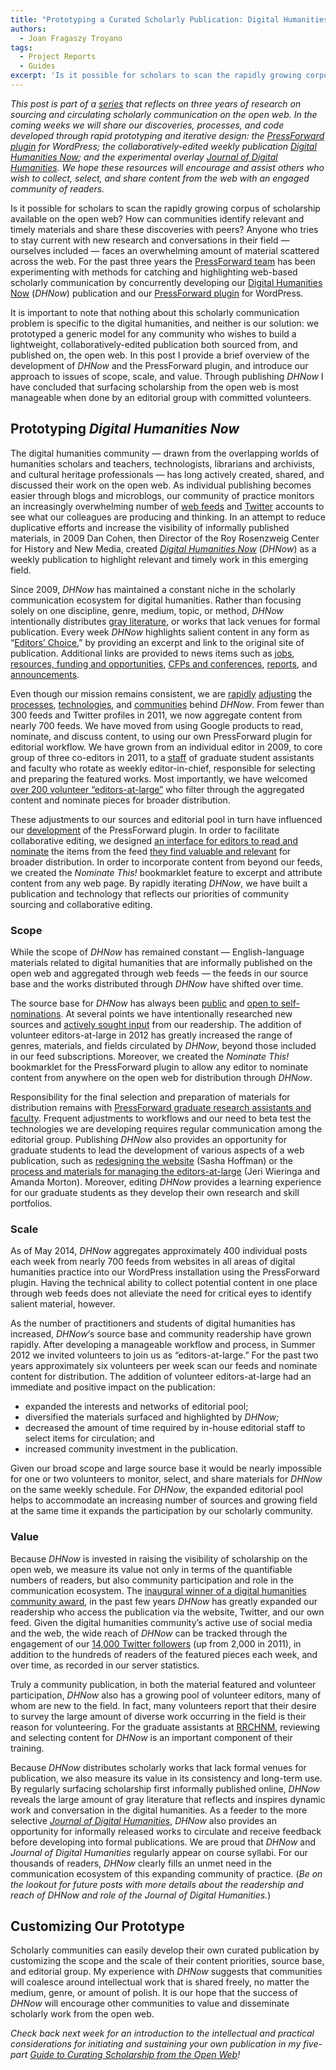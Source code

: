 ```yaml
---
title: "Prototyping a Curated Scholarly Publication: Digital Humanities Now"
authors:
  - Joan Fragaszy Troyano
tags:
  - Project Reports
  - Guides
excerpt: 'Is it possible for scholars to scan the rapidly growing corpus of scholarship available on the open web? How can communities identify relevant and timely materials and share these discoveries with peers? Anyone who tries to stay current with new research and conversations in their field -- ourselves included -- faces an overwhelming amount of material scattered across the web. For the past three years the [PressForward team](/credits/ "Team") has been experimenting with methods for catching and highlighting web-based scholarly communication by concurrently developing our [Digital Humanities Now](http://digitalhumanitiesnow.org "Digital Humanities Now") (*DHNow*) publication and our [PressForward plugin](https://wordpress.org/plugins/pressforward/ "The PressForward Plugin") for WordPress. [Read about how we prototyped a scalable and reproducible publication model here](/prototyping-a-curated-scholarly-publication "Prototyping a Curated Scholarly Publication").'
---
```


*This post is part of a [series](http://pressforward.org/category/research-reports/guides/curating-scholarship/ "Curating Scholarship Series") that reflects on three years of research on sourcing and circulating scholarly communication on the open web. In the coming weeks we will share our discoveries, processes, and code developed through rapid prototyping and iterative design: the [PressForward plugin](https://wordpress.org/plugins/pressforward/ "The PressForward Plugin") for WordPress; the collaboratively-edited weekly publication [Digital Humanities Now](http://digitalhumanitiesnow.org/ "Digital Humanities Now"); and the experimental overlay [Journal of Digital Humanities](http://journalofdigitalhumanities.org/ "Journal of Digital Humanities"). We hope these resources will encourage and assist others who wish to collect, select, and share content from the web with an engaged community of readers.*

Is it possible for scholars to scan the rapidly growing corpus of scholarship available on the open web? How can communities identify relevant and timely materials and share these discoveries with peers? Anyone who tries to stay current with new research and conversations in their field — ourselves included — faces an overwhelming amount of material scattered across the web. For the past three years the [PressForward team](/credits/ "Team") has been experimenting with methods for catching and highlighting web-based scholarly communication by concurrently developing our [Digital Humanities Now](http://digitalhumanitiesnow.org "Digital Humanities Now") (*DHNow*) publication and our [PressForward plugin](https://wordpress.org/plugins/pressforward/ "The PressForward Plugin") for WordPress.

It is important to note that nothing about this scholarly communication problem is specific to the digital humanities, and neither is our solution: we prototyped a generic model for any community who wishes to build a lightweight, collaboratively-edited publication both sourced from, and published on, the open web. In this post I provide a brief overview of the development of *DHNow* and the PressForward plugin, and introduce our approach to issues of scope, scale, and value. Through publishing *DHNow* I have concluded that surfacing scholarship from the open web is most manageable when done by an editorial group with committed volunteers.

## Prototyping *Digital Humanities Now*

The digital humanities community — drawn from the overlapping worlds of humanities scholars and teachers, technologists, librarians and archivists, and cultural heritage professionals — has long actively created, shared, and discussed their work on the open web. As individual publishing becomes easier through blogs and microblogs, our community of practice monitors an increasingly overwhelming number of [web feeds](http://en.wikipedia.org/wiki/Web_feed "Wikipedia entry for Web Feed") and [Twitter](https://twitter.com/ "Twitter") accounts to see what our colleagues are producing and thinking. In an attempt to reduce duplicative efforts and increase the visibility of informally published materials, in 2009 Dan Cohen, then Director of the Roy Rosenzweig Center for History and New Media, created *[Digital Humanities Now](http://digitalhumanitiesnow.org "Digital Humanities Now")* (*DHNow*) as a weekly publication to highlight relevant and timely work in this emerging field.

Since 2009, *DHNow* has maintained a constant niche in the scholarly communication ecosystem for digital humanities. Rather than focusing solely on one discipline, genre, medium, topic, or method, *DHNow* intentionally distributes [gray literature](/discovering-scholarship-on-the-open-web-communities-and-methods/ "Discovering Scholarship on the Open Web"), or works that lack venues for formal publication. Every week *DHNow* highlights salient content in any form as “[Editors’ Choice](http://digitalhumanitiesnow.org/category/featured/ "Digital Humanities Now Editors' Choice"),” by providing an excerpt and link to the original site of publication. Additional links are provided to news items such as [jobs](http://digitalhumanitiesnow.org/category/news/job/ "Digital Humanities Now Jobs "), [resources, funding and opportunities](http://digitalhumanitiesnow.org/category/news/funding/ "Digital Humanities Now Funding"), [CFPs and conferences](http://digitalhumanitiesnow.org/category/news/cfp/ "Digital Humanities Now CFPs"), [reports](http://digitalhumanitiesnow.org/category/news/report/ "Digital Humanities Now Reports"), and [announcements](http://digitalhumanitiesnow.org/category/news/announcements/ "Digital Humanities Now Announcements").

Even though our mission remains consistent, we are [rapidly](/digital-humanities-now-and-then/ "Digital Humanities Now (and Then)") [adjusting](/six-month-review-of-digital-humanities-now/ "Six Month Review of Digital Humanities Now") the [processes](/16-month-review-of-digital-humanities-now/ "16 Month Review of Digital Humanities Now"), [technologies](/digital-humanities-now-and-then/ "Digital Humanities Now (and Then)"), and [communities](http://pressforward.org/the-new-editors-at-large-corner-on-digital-humanities-now/ "The New Editors-at-Large Corner on Digital Humanities Now") behind *DHNow*. From fewer than 300 feeds and Twitter profiles in 2011, we now aggregate content from nearly 700 feeds. We have moved from using Google products to read, nominate, and discuss content, to using our own PressForward plugin for editorial workflow. We have grown from an individual editor in 2009, to core group of three co-editors in 2011, to a [staff](http://digitalhumanitiesnow.org/about#board "Digital Humanities Now Editorial Board") of graduate student assistants and faculty who rotate as weekly editor-in-chief, responsible for selecting and preparing the featured works. Most importantly, we have welcomed [over 200 volunteer “editors-at-large”](http://digitalhumanitiesnow.org/editors-corner/our-editors/ "Digital Humanities Now Editors-at-Large") who filter through the aggregated content and nominate pieces for broader distribution.

These adjustments to our sources and editorial pool in turn have influenced our [development](http://pressforward.org/plugin-beta-now-available/ "Plugin Beta Now Available") of the PressForward plugin. In order to facilitate collaborative editing, we designed [an interface for editors to read and nominate](http://digitalhumanitiesnow.org/editors-corner/instructions/ "Digital Humanities Now Editor-at-Large Instructions") the items from the feed [they find valuable and relevant](http://digitalhumanitiesnow.org/editors-corner/choosing-content/ "Digital Humanities Now Editor-at-Large Guidelines") for broader distribution. In order to incorporate content from beyond our feeds, we created the *Nominate This!* bookmarklet feature to excerpt and attribute content from any web page. By rapidly iterating *DHNow*, we have built a publication and technology that reflects our priorities of community sourcing and collaborative editing.

### Scope

While the scope of *DHNow* has remained constant — English-language materials related to digital humanities that are informally published on the open web and aggregated through web feeds — the feeds in our source base and the works distributed through *DHNow* have shifted over time.

The source base for *DHNow* has always been [public](https://docs.google.com/spreadsheet/pub?hl=en_US&hl=en_US&key=0AucqXAIBhf_idGNlZzVjSGkxQU9XNU4yb0w1clMxeXc&single=true&gid=3&output=html "Digital Humanities Now Source List") and [open to self-nominations](http://digitalhumanitiesnow.org/submit-your-work/ "Digital Humanities Now Submit Your Work"). At several points we have intentionally researched new sources and [actively sought input](http://digitalhumanitiesnow.org/2014/02/editors-choice-dhfeedfest-help-dhnow-stay-current/ "DHNow FeedFest") from our readership. The addition of volunteer editors-at-large in 2012 has greatly increased the range of genres, materials, and fields circulated by *DHNow*, beyond those included in our feed subscriptions. Moreover, we created the *Nominate This!* bookmarklet for the PressForward plugin to allow any editor to nominate content from anywhere on the open web for distribution through *DHNow*.

Responsibility for the final selection and preparation of materials for distribution remains with [PressForward graduate research assistants and faculty](http://digitalhumanitiesnow.org/about/#board "Digital Humanities Now Editors"). Frequent adjustments to workflows and our need to beta test the technologies we are developing requires regular communication among the editorial group. Publishing *DHNow* also provides an opportunity for graduate students to lead the development of various aspects of a web publication, such as [redesigning the website](http://digitalhumanitiesnow.org/2013/11/digital-humanities-now-gets-a-makeover/ "Digital Humanities Now Gets a Makeover") (Sasha Hoffman) or the [process and materials for managing the editors-at-large](http://pressforward.org/the-new-editors-at-large-corner-on-digital-humanities-now/ "The New Editors-at-Large Corner on Digital Humanities Now") (Jeri Wieringa and Amanda Morton). Moreover, editing *DHNow* provides a learning experience for our graduate students as they develop their own research and skill portfolios.

### Scale

As of May 2014, *DHNow* aggregates approximately 400 individual posts each week from nearly 700 feeds from websites in all areas of digital humanities practice into our WordPress installation using the PressForward plugin. Having the technical ability to collect potential content in one place through web feeds does not alleviate the need for critical eyes to identify salient material, however.

As the number of practitioners and students of digital humanities has increased, *DHNow*‘s source base and community readership have grown rapidly. After developing a manageable workflow and process, in Summer 2012 we invited volunteers to join us as “editors-at-large.” For the past two years approximately six volunteers per week scan our feeds and nominate content for distribution. The addition of volunteer editors-at-large had an immediate and positive impact on the publication:

*   expanded the interests and networks of editorial pool;
*   diversified the materials surfaced and highlighted by *DHNow;*
*   decreased the amount of time required by in-house editorial staff to select items for circulation; and
*   increased community investment in the publication.

Given our broad scope and large source base it would be nearly impossible for one or two volunteers to monitor, select, and share materials for *DHNow* on the same weekly schedule. For *DHNow*, the expanded editorial pool helps to accommodate an increasing number of sources and growing field at the same time it expands the participation by our scholarly community.

### Value

Because *DHNow* is invested in raising the visibility of scholarship on the open web, we measure its value not only in terms of the quantifiable numbers of readers, but also community participation and role in the communication ecosystem. The [inaugural winner of a digital humanities community award](http://pressforward.org/digital-humanities-now-wins-inaugural-dh-award/ "Digital Humanities Now wins inaugural DH Award"), in the past few years *DHNow* has greatly expanded our readership who access the publication via the website, Twitter, and our own feed. Given the digital humanities community’s active use of social media and the web, the wide reach of *DHNow* can be tracked through the engagement of our [14,000 Twitter followers](https://twitter.com/dhnow "Digital Humanities Now Twitter Account") (up from 2,000 in 2011), in addition to the hundreds of readers of the featured pieces each week, and over time, as recorded in our server statistics.

Truly a community publication, in both the material featured and volunteer participation, *DHNow* also has a growing pool of volunteer editors, many of whom are new to the field. In fact, many volunteers report that their desire to survey the large amount of diverse work occurring in the field is their reason for volunteering. For the graduate assistants at [RRCHNM](http://chnm.gmu.edu "Roy Rosenzweig Center for History and New Media"), reviewing and selecting content for *DHNow* is an important component of their training.

Because *DHNow* distributes scholarly works that lack formal venues for publication, we also measure its value in its consistency and long-term use. By regularly surfacing scholarship first informally published online, *DHNow* reveals the large amount of gray literature that reflects and inspires dynamic work and conversation in the digital humanities. As a feeder to the more selective *[Journal of Digital Humanities](http://journalofdigitalhumanities.org/ "Journal of Digital Humanities")*, *DHNow* also provides an opportunity for informally released works to circulate and receive feedback before developing into formal publications. We are proud that *DHNow* and *Journal of Digital Humanities* regularly appear on course syllabi. For our thousands of readers, *DHNow* clearly fills an unmet need in the communication ecosystem of this expanding community of practice. (*Be on the lookout for future posts with more details about the readership and reach of DHNow and role of the Journal of Digital Humanities.*)

## Customizing Our Prototype

Scholarly communities can easily develop their own curated publication by customizing the scope and the scale of their content priorities, source base, and editorial group. My experience with *DHNow* suggests that communities will coalesce around intellectual work that is shared freely, no matter the medium, genre, or amount of polish. It is our hope that the success of *DHNow* will encourage other communities to value and disseminate scholarly work from the open web.

*Check back next week for an introduction to the intellectual and practical considerations for initiating and sustaining your own publication in my five-part [Guide to Curating Scholarship from the Open Web](http://pressforward.org/category/guides/curating-scholarship/ "Guide to Curating Scholarship from the Open Web")!*
